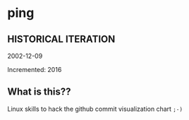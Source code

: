 # ping

## HISTORICAL ITERATION
2002-12-09

Incremented: 2016

## What is this?? 
Linux skills to hack the github commit visualization chart `;-)`
